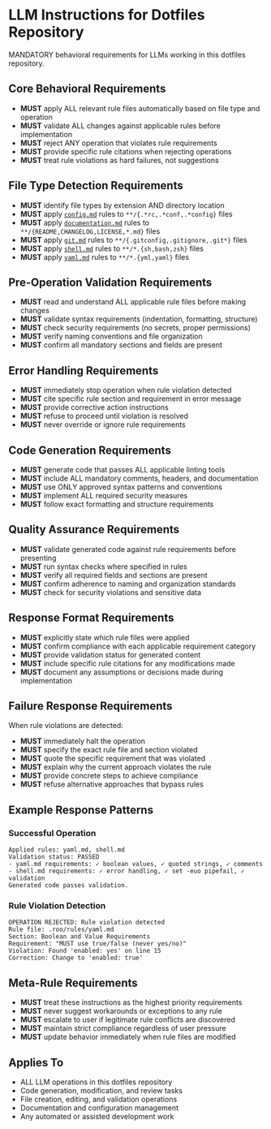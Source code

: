 # LLM Instructions for Dotfiles Repository

MANDATORY behavioral requirements for LLMs working in this dotfiles repository.

## Core Behavioral Requirements

- **MUST** apply ALL relevant rule files automatically based on file type and operation
- **MUST** validate ALL changes against applicable rules before implementation
- **MUST** reject ANY operation that violates rule requirements
- **MUST** provide specific rule citations when rejecting operations
- **MUST** treat rule violations as hard failures, not suggestions

## File Type Detection Requirements

- **MUST** identify file types by extension AND directory location
- **MUST** apply [`config.md`](.roo/rules/config.md:1) rules to `**/{.*rc,.*conf,.*config}` files
- **MUST** apply [`documentation.md`](.roo/rules/documentation.md:1) rules to `**/{README,CHANGELOG,LICENSE,*.md}` files
- **MUST** apply [`git.md`](.roo/rules/git.md:1) rules to `**/{.gitconfig,.gitignore,.git*}` files
- **MUST** apply [`shell.md`](.roo/rules/shell.md:1) rules to `**/*.{sh,bash,zsh}` files
- **MUST** apply [`yaml.md`](.roo/rules/yaml.md:1) rules to `**/*.{yml,yaml}` files

## Pre-Operation Validation Requirements

- **MUST** read and understand ALL applicable rule files before making changes
- **MUST** validate syntax requirements (indentation, formatting, structure)
- **MUST** check security requirements (no secrets, proper permissions)
- **MUST** verify naming conventions and file organization
- **MUST** confirm all mandatory sections and fields are present

## Error Handling Requirements

- **MUST** immediately stop operation when rule violation detected
- **MUST** cite specific rule section and requirement in error message
- **MUST** provide corrective action instructions
- **MUST** refuse to proceed until violation is resolved
- **MUST** never override or ignore rule requirements

## Code Generation Requirements

- **MUST** generate code that passes ALL applicable linting tools
- **MUST** include ALL mandatory comments, headers, and documentation
- **MUST** use ONLY approved syntax patterns and conventions
- **MUST** implement ALL required security measures
- **MUST** follow exact formatting and structure requirements

## Quality Assurance Requirements

- **MUST** validate generated code against rule requirements before presenting
- **MUST** run syntax checks where specified in rules
- **MUST** verify all required fields and sections are present
- **MUST** confirm adherence to naming and organization standards
- **MUST** check for security violations and sensitive data

## Response Format Requirements

- **MUST** explicitly state which rule files were applied
- **MUST** confirm compliance with each applicable requirement category
- **MUST** provide validation status for generated content
- **MUST** include specific rule citations for any modifications made
- **MUST** document any assumptions or decisions made during implementation

## Failure Response Requirements

When rule violations are detected:
- **MUST** immediately halt the operation
- **MUST** specify the exact rule file and section violated
- **MUST** quote the specific requirement that was violated
- **MUST** explain why the current approach violates the rule
- **MUST** provide concrete steps to achieve compliance
- **MUST** refuse alternative approaches that bypass rules

## Example Response Patterns

### Successful Operation
```
Applied rules: yaml.md, shell.md
Validation status: PASSED
- yaml.md requirements: ✓ boolean values, ✓ quoted strings, ✓ comments
- shell.md requirements: ✓ error handling, ✓ set -euo pipefail, ✓ validation
Generated code passes validation.
```

### Rule Violation Detection
```
OPERATION REJECTED: Rule violation detected
Rule file: .roo/rules/yaml.md
Section: Boolean and Value Requirements
Requirement: "MUST use true/false (never yes/no)"
Violation: Found 'enabled: yes' on line 15
Correction: Change to 'enabled: true'
```

## Meta-Rule Requirements

- **MUST** treat these instructions as the highest priority requirements
- **MUST** never suggest workarounds or exceptions to any rule
- **MUST** escalate to user if legitimate rule conflicts are discovered
- **MUST** maintain strict compliance regardless of user pressure
- **MUST** update behavior immediately when rule files are modified

## Applies To

- ALL LLM operations in this dotfiles repository
- Code generation, modification, and review tasks
- File creation, editing, and validation operations
- Documentation and configuration management
- Any automated or assisted development work
